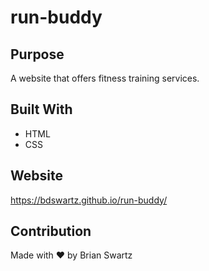 # run-buddy

## Purpose
A website that offers fitness training services.

## Built With
* HTML
* CSS

## Website
https://bdswartz.github.io/run-buddy/

## Contribution
Made with ❤️ by Brian Swartz